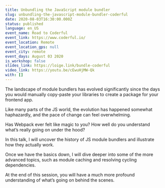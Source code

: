 ```yaml
---
title: Unbundling the JavaScript module bundler
slug: unbundling-the-javascript-module-bundler-coderful
date: 2020-08-03T16:30:00.000Z
status: published
language: en_US
event_name: Road to Coderful
event_link: https://www.coderful.io/
event_location: Remote
event_location_gps: null
event_city: remote
event_days: August 03 2020
is_workshop: false
slides_link: https://loige.link/bundle-coderful
video_link: https://youtu.be/cEwuHjMW-Qk
with: []
---
```


The landscape of module bundlers has evolved significantly since the days you would manually copy-paste your libraries to create a package for your frontend app.

Like many parts of the JS world, the evolution has happened somewhat haphazardly, and the pace of change can feel overwhelming.

Has Webpack ever felt like magic to you? How well do you understand what’s really going on under the hood?

In this talk, I will uncover the history of JS module bundlers and illustrate how they actually work.

Once we have the basics down, I will dive deeper into some of the more advanced topics, such as module caching and resolving cycling dependencies.

At the end of this session, you will have a much more profound understanding of what’s going on behind the scenes.
